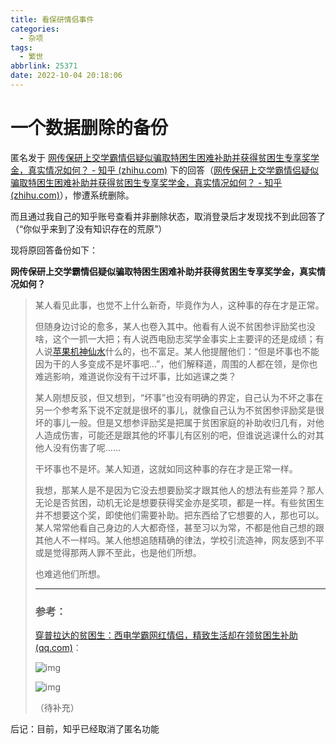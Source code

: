 ```yaml
---
title: 看保研情侣事件
categories:
  - 杂项
tags:
  - 繁世
abbrlink: 25371
date: 2022-10-04 20:18:06
---
```




# 一个数据删除的备份

匿名发于 [网传保研上交学霸情侣疑似骗取特困生困难补助并获得贫困生专享奖学金，真实情况如何？ - 知乎 (zhihu.com)](https://www.zhihu.com/question/526031956) 下的回答（[网传保研上交学霸情侣疑似骗取特困生困难补助并获得贫困生专享奖学金，真实情况如何？ - 知乎 (zhihu.com)](https://www.zhihu.com/question/526031956/answer/2433932128)），惨遭系统删除。

而且通过我自己的知乎账号查看并非删除状态，取消登录后才发现找不到此回答了（“你似乎来到了没有知识存在的荒原”）

<!-- more -->

现将原回答备份如下：

**网传保研上交学霸情侣疑似骗取特困生困难补助并获得贫困生专享奖学金，真实情况如何？**

>某人看见此事，也觉不上什么新奇，毕竟作为人，这种事的存在才是正常。
>
>但随身边讨论的愈多，某人也卷入其中。他看有人说不贫困参评励奖也没啥，这个一抓一大把；有人说西电励志奖学金事实上主要评的还是成绩；有人说[苹果机神仙水](https://www.zhihu.com/search?q=苹果机神仙水&search_source=Entity&hybrid_search_source=Entity&hybrid_search_extra={"sourceType"%3A"answer"%2C"sourceId"%3A2433932128})什么的，也不富足。某人他提醒他们：“但是坏事也不能因为干的人多变成不是坏事吧...”，他们解释道，周围的人都在领，是你也难逃影响，难道说你没有干过坏事，比如逃课之类？
>
>某人刚想反驳，但又想到，“坏事”也没有明确的界定，自己认为不坏之事在另一个参考系下说不定就是很坏的事儿，就像自己认为不贫困参评励奖是很坏的事儿一般。但是又想参评励奖是把属于贫困家庭的补助收归几有，对他人造成伤害，可能还是跟其他的坏事儿有区别的吧，但谁说逃课什么的对其他人没有伤害了呢……
>
>干坏事也不是坏。某人知道，这就如同这种事的存在才是正常一样。
>
>
>
>我想，那某人是不是因为它没去想要励奖才跟其他人的想法有些差异？那人无论是否贫困，动机无论是想要获得奖金亦是奖项，都是一样。有些贫困生并不想要这个奖，即使他们需要补助。把东西给了它想要的人，那也可以。某人常常他看自己身边的人大都奇怪，甚至习以为常，不都是他自己想的跟其他人不一样吗。某人他想追随精确的律法，学校引流造神，网友感到不平或是觉得那两人罪不至此，也是他们所想。
>
>也难逃他们所想。
>
>------
>
>### 参考：
>
>[穿普拉达的贫困生：西电学霸网红情侣，精致生活却在领贫困生补助 (qq.com)](https://link.zhihu.com/?target=https%3A//post.mp.qq.com/kan/article/2024117145-1838112146.html%3F_wv%3D2147483777%26sig%3De8e16a1eaf65100cc5b695220b1f4607%26article_id%3D1838112146%26time%3D1649565087%26_pflag%3D1%26x5PreFetch%3D1%26rowkey%3D07162525ce476952%26cc_media_type%3D10001%26channel_id%3D41697%26share_source%3D0%26web_ch_id%3D0%26keepShareUrl%3D1)：
>
>![img](https://picx.zhimg.com/80/v2-3ad46826a6103446225e1193b3246840_1440w.webp?source=1940ef5c)
>
>![img](https://pic1.zhimg.com/80/v2-04e958fd9765beb950256f043a741041_1440w.webp?source=1940ef5c)
>
>（待补充）


后记：目前，知乎已经取消了匿名功能
